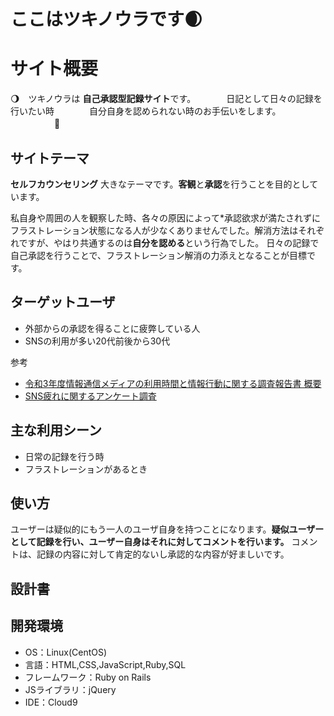 # ここはツキノウラです🌒

# サイト概要
🌖　ツキノウラは **自己承認型記録サイト**です。　　　　日記として日々の記録を行いたい時　　　　自分自身を認められない時のお手伝いをします。
　　　　　🐇
## サイトテーマ


 **セルフカウンセリング** 大きなテーマです。**客観**と**承認**を行うことを目的としています。
 
  私自身や周囲の人を観察した時、各々の原因によって*承認欲求が満たされずにフラストレーション状態になる人が少なくありませんでした。解消方法はそれぞれですが、やはり共通するのは**自分を認める**という行為でした。
  日々の記録で自己承認を行うことで、フラストレーション解消の力添えとなることが目標です。

## ターゲットユーザ
- 外部からの承認を得ることに疲弊している人
- SNSの利用が多い20代前後から30代

参考
- [令和3年度情報通信メディアの利用時間と情報行動に関する調査報告書 概要](https://www.soumu.go.jp/main_content/000831289.pdf)
- [SNS疲れに関するアンケート調査](https://www.asmarq.co.jp/data/mr201903sns-tired/)


## 主な利用シーン
- 日常の記録を行う時
- フラストレーションがあるとき

## 使い方
ユーザーは疑似的にもう一人のユーザ自身を持つことになります。**疑似ユーザーとして記録を行い、ユーザー自身はそれに対してコメントを行います。** コメントは、記録の内容に対して肯定的ないし承認的な内容が好ましいです。

## 設計書


## 開発環境
- OS：Linux(CentOS)
- 言語：HTML,CSS,JavaScript,Ruby,SQL
- フレームワーク：Ruby on Rails
- JSライブラリ：jQuery
- IDE：Cloud9
